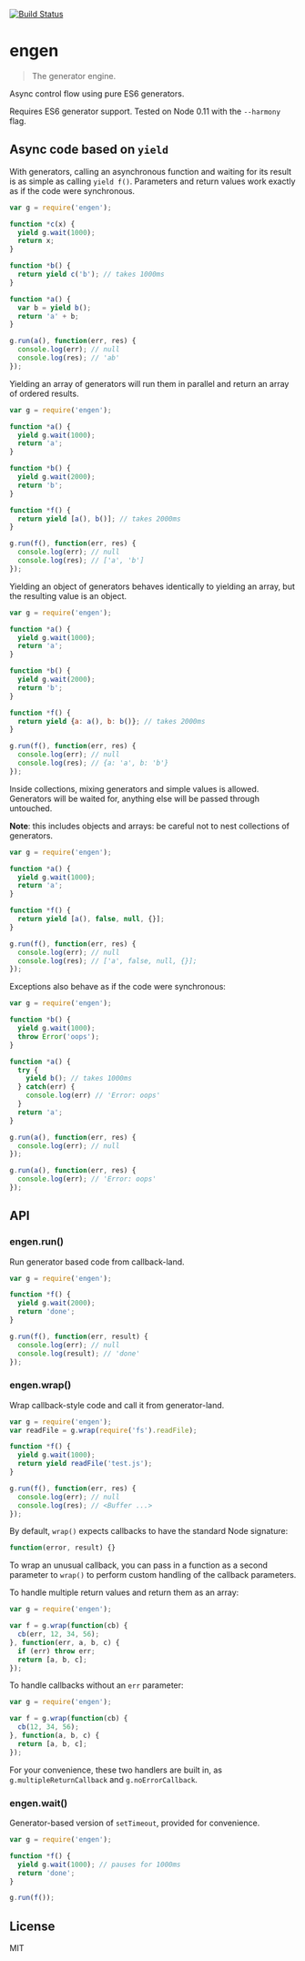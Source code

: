 [![Build Status](https://travis-ci.org/storehouse/engen.svg?branch=master)](http://travis-ci.org/storehouse/engen)

engen
=====

> The generator engine.

Async control flow using pure ES6 generators.

Requires ES6 generator support. Tested on Node 0.11 with the `--harmony` flag.

Async code based on `yield`
---------------------------

With generators, calling an asynchronous function and waiting for its result is
as simple as calling `yield f()`. Parameters and return values work exactly as if
the code were synchronous.

```javascript
var g = require('engen');

function *c(x) {
  yield g.wait(1000);
  return x;
}

function *b() {
  return yield c('b'); // takes 1000ms
}

function *a() {
  var b = yield b();
  return 'a' + b;
}

g.run(a(), function(err, res) {
  console.log(err); // null
  console.log(res); // 'ab'
});
```

Yielding an array of generators will run them in parallel and return an array
of ordered results.

```javascript
var g = require('engen');

function *a() {
  yield g.wait(1000);
  return 'a';
}

function *b() {
  yield g.wait(2000);
  return 'b';
}

function *f() {
  return yield [a(), b()]; // takes 2000ms
}

g.run(f(), function(err, res) {
  console.log(err); // null
  console.log(res); // ['a', 'b']
});
```

Yielding an object of generators behaves identically to yielding an array, but
the resulting value is an object.

```javascript
var g = require('engen');

function *a() {
  yield g.wait(1000);
  return 'a';
}

function *b() {
  yield g.wait(2000);
  return 'b';
}

function *f() {
  return yield {a: a(), b: b()}; // takes 2000ms
}

g.run(f(), function(err, res) {
  console.log(err); // null
  console.log(res); // {a: 'a', b: 'b'}
});
```

Inside collections, mixing generators and simple values is allowed.
Generators will be waited for, anything else will be passed through untouched.

**Note**: this includes objects and arrays: be careful not to nest collections of generators.

```javascript
var g = require('engen');

function *a() {
  yield g.wait(1000);
  return 'a';
}

function *f() {
  return yield [a(), false, null, {}];
}

g.run(f(), function(err, res) {
  console.log(err); // null
  console.log(res); // ['a', false, null, {}];
});
```

Exceptions also behave as if the code were synchronous:

```javascript
var g = require('engen');

function *b() {
  yield g.wait(1000);
  throw Error('oops');
}

function *a() {
  try {
    yield b(); // takes 1000ms
  } catch(err) {
    console.log(err) // 'Error: oops'
  }
  return 'a';
}

g.run(a(), function(err, res) {
  console.log(err); // null
});

g.run(a(), function(err, res) {
  console.log(err); // 'Error: oops'
});
```


API
---

### engen.run()

Run generator based code from callback-land.

```javascript
var g = require('engen');

function *f() {
  yield g.wait(2000);
  return 'done';
}

g.run(f(), function(err, result) {
  console.log(err); // null
  console.log(result); // 'done'
});

```

### engen.wrap()

Wrap callback-style code and call it from generator-land.

```javascript
var g = require('engen');
var readFile = g.wrap(require('fs').readFile);

function *f() {
  yield g.wait(1000);
  return yield readFile('test.js');
}

g.run(f(), function(err, res) {
  console.log(err); // null
  console.log(res); // <Buffer ...>
});
```

By default, `wrap()` expects callbacks to have the standard Node signature:

```javascript
function(error, result) {}
```

To wrap an unusual callback, you can pass in a function as a second parameter
to `wrap()` to perform custom handling of the callback parameters.

To handle multiple return values and return them as an array:

```javascript
var g = require('engen');

var f = g.wrap(function(cb) {
  cb(err, 12, 34, 56);
}, function(err, a, b, c) {
  if (err) throw err;
  return [a, b, c];
});
```

To handle callbacks without an `err` parameter:

```javascript
var g = require('engen');

var f = g.wrap(function(cb) {
  cb(12, 34, 56);
}, function(a, b, c) {
  return [a, b, c];
});
```

For your convenience, these two handlers are built in, as `g.multipleReturnCallback` and `g.noErrorCallback`.

### engen.wait()

Generator-based version of `setTimeout`, provided for convenience.

```javascript
var g = require('engen');

function *f() {
  yield g.wait(1000); // pauses for 1000ms
  return 'done';
}

g.run(f());
```

License
-------

MIT
